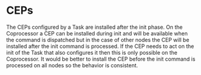 # CEPs

The CEPs configured by a Task are installed after the init phase. On the Coprocessor a CEP can be installed during init and will be available when the command is dispatched but in the case of other nodes the CEP will be installed after the init command is processed. If the CEP needs to act on the init of the Task that also configures it then this is only possible on the Coprocessor. It would be better to install the CEP before the init command is processed on all nodes so the behavior is consistent.
